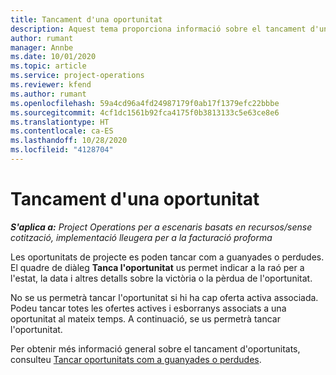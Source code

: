 ```yaml
---
title: Tancament d'una oportunitat
description: Aquest tema proporciona informació sobre el tancament d'una oportunitat del projecte.
author: rumant
manager: Annbe
ms.date: 10/01/2020
ms.topic: article
ms.service: project-operations
ms.reviewer: kfend
ms.author: rumant
ms.openlocfilehash: 59a4cd96a4fd24987179f0ab17f1379efc22bbbe
ms.sourcegitcommit: 4cf1dc1561b92fca4175f0b3813133c5e63ce8e6
ms.translationtype: HT
ms.contentlocale: ca-ES
ms.lasthandoff: 10/28/2020
ms.locfileid: "4128704"
---
```

# <a name="close-an-opportunity"></a>Tancament d'una oportunitat

_**S'aplica a:** Project Operations per a escenaris basats en recursos/sense cotització, implementació lleugera per a la facturació proforma_

Les oportunitats de projecte es poden tancar com a guanyades o perdudes. El quadre de diàleg **Tanca l'oportunitat** us permet indicar a la raó per a l'estat, la data i altres detalls sobre la victòria o la pèrdua de l'oportunitat.

No se us permetrà tancar l'oportunitat si hi ha cap oferta activa associada. Podeu tancar totes les ofertes actives i esborranys associats a una oportunitat al mateix temps. A continuació, se us permetrà tancar l'oportunitat.

Per obtenir més informació general sobre el tancament d'oportunitats, consulteu [Tancar oportunitats com a guanyades o perdudes](https://docs.microsoft.com/dynamics365/sales-enterprise/close-opportunity-won-lost-sales).
